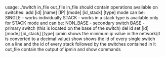 usage: ./switch in_file out_file
in_file should contain operations available on switches:
  add [id] [name] [IP] [mode] [id_stack] [type]
    mode can be:
      SINGLE - works individually
      STACK - works in a stack
    type is available only for STACK mode and can be:
      NON_BASE - secondary switch
      BASE - primary switch (this is located on the base of the switch)
  del id
  set [id] [mode] [id_stack] [type]
  ipmin
    shows the minimum ip value in the network(it is converted to a decimal value)
  show
    shows the id of every single switch on a line and the id of every stack followed by the switches
    contained in it
out_file contain the output of ipmin and show commands
